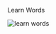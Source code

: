 Learn Words 

![learn words](https://github.com/HakanOzdemir-FFS/learnWords/assets/139346377/2ca1db9b-e9c7-4386-8f97-553c44e54f9d)
